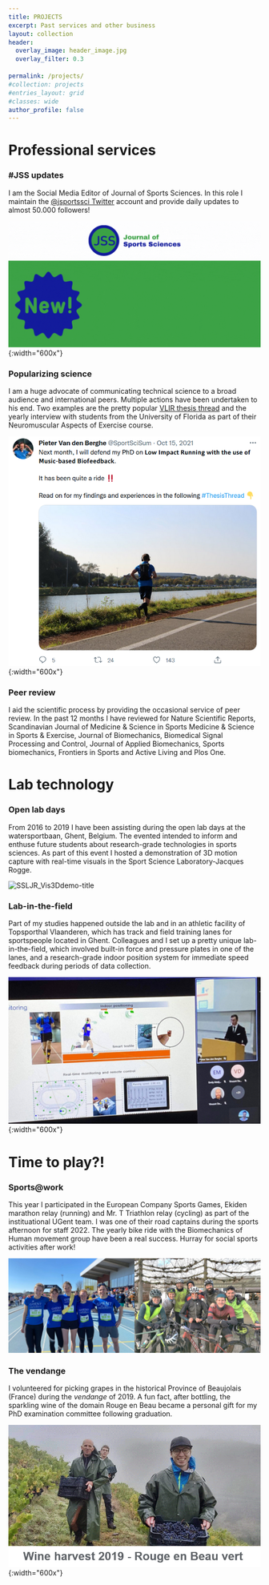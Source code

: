 ```yaml
---
title: PROJECTS
excerpt: Past services and other business
layout: collection
header:
  overlay_image: header_image.jpg
  overlay_filter: 0.3

permalink: /projects/
#collection: projects
#entries_layout: grid
#classes: wide
author_profile: false
---
```


# Professional services

### #JSS updates

I am the Social Media Editor of Journal of Sports Sciences. In this role I maintain the [@jsportssci Twitter](https://twitter.com/JSportsSci) account and provide daily updates to almost 50.000 followers!

![JSSnew](/images/JSSnew.gif){:width="600x"}

### Popularizing science

I am a huge advocate of communicating technical science to a broad audience and international peers. Multiple actions have been undertaken to his end. Two examples are the pretty popular [VLIR thesis thread](https://twitter.com/SportSciSum/status/1449132653324742657) and the yearly interview with students from the University of Florida as part of their Neuromuscular Aspects of Exercise course.

![VLIRtwitterthreadScreenshot](/images/VLIRtwitterthreadScreenshot.png){:width="600x"}

### Peer review

I aid the scientific process by providing the occasional service of peer review. In the past 12 months I have reviewed for Nature Scientific Reports, Scandinavian Journal of Medicine & Science in Sports Medicine & Science in Sports & Exercise, Journal of Biomechanics, Biomedical Signal Processing and Control, Journal of Applied Biomechanics, Sports biomechanics, Frontiers in Sports and Active Living and Plos One.

# Lab technology

### Open lab days

From 2016 to 2019 I have been assisting during the open lab days at the watersportbaan, Ghent, Belgium. The evented intended to inform and enthuse future students about research-grade technologies in sports sciences. As part of this event I hosted a demonstration of 3D motion capture with real-time visuals in the Sport Science Laboratory-Jacques Rogge.

![SSLJR_Vis3Ddemo-title](/images/SSLJR_Vis3Ddemo-title.gif)

### Lab-in-the-field

Part of my studies happened outside the lab and in an athletic facility of Topsporthal Vlaanderen, which has track and field training lanes for sportspeople located in Ghent. Colleagues and I set up a pretty unique lab-in-the-field, which involved built-in force and pressure plates in one of the lanes, and a research-grade indoor position system for immediate speed feedback during periods of data collection.

![TSHmonitoring](/images/TSHmonitoring.png){:width="600x"}

# Time to play?!

### Sports@work

This year I participated in the European Company Sports Games, Ekiden marathon relay (running) and Mr. T Triathlon relay (cycling) as part of the instituational UGent team. I was one of their road captains during the sports afternoon for staff 2022. The yearly bike ride with the Biomechanics of Human movement group have been a real success. Hurray for social sports activities after work!

![teamactivities](/images/teamactivities.jpg)

### The vendange

I volunteered for picking grapes in the historical Province of Beaujolais (France) during the *vendange* of 2019. A fun fact, after bottling, the sparkling wine of the domain Rouge en Beau became a personal gift for my PhD examination committee following graduation.

![vendange2019](/images/vendange2019.gif){:width="600x"}
